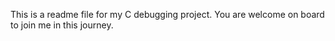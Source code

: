 This is a readme file for my C debugging project.
You are welcome on board to join me in this journey.
